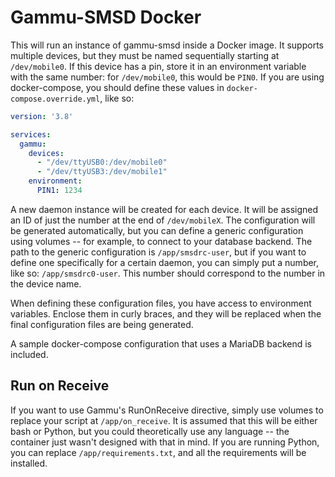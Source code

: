 # Gammu-SMSD Docker

This will run an instance of gammu-smsd inside a Docker image. It supports multiple devices, but they must be named sequentially starting at `/dev/mobile0`. If this device has a pin, store it in an environment variable with the same number: for `/dev/mobile0`, this would be `PIN0`. If you are using docker-compose, you should define these values in `docker-compose.override.yml`, like so:

```yaml
version: '3.8'

services:
  gammu:
    devices:
      - "/dev/ttyUSB0:/dev/mobile0"
      - "/dev/ttyUSB3:/dev/mobile1"
    environment:
      PIN1: 1234
```

A new daemon instance will be created for each device. It will be assigned an ID of just the number at the end of `/dev/mobileX`. The configuration will be generated automatically, but you can define a generic configuration using volumes -- for example, to connect to your database backend. The path to the generic configuration is `/app/smsdrc-user`, but if you want to define one specifically for a certain daemon, you can simply put a number, like so: `/app/smsdrc0-user`. This number should correspond to the number in the device name.

When defining these configuration files, you have access to environment variables. Enclose them in curly braces, and they will be replaced when the final configuration files are being generated.

A sample docker-compose configuration that uses a MariaDB backend is included.

## Run on Receive

If you want to use Gammu's RunOnReceive directive, simply use volumes to replace your script at `/app/on_receive`. It is assumed that this will be either bash or Python, but you could theoretically use any language -- the container just wasn't designed with that in mind. If you are running Python, you can replace `/app/requirements.txt`, and all the requirements will be installed.
